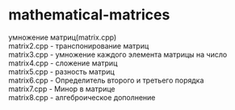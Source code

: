 # mathematical-matrices

умножение матриц(matrix.cpp)  
matrix2.cpp - транспонирование матриц  
matrix3.cpp - умножение каждого элемента матрицы на число  
matrix4.cpp - сложение матриц  
matrix5.cpp - разность матриц  
matrix6.cpp - Определитель второго и третьего порядка  
matrix7.cpp - Минор в матрице  
matrix8.cpp - алгеброическое дополнение  
